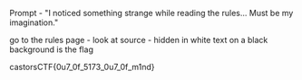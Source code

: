 Prompt - "I noticed something strange while reading the rules... Must be my imagination."

go to the rules page - look at source - hidden in white text on a black background is the flag

castorsCTF{0u7_0f_5173_0u7_0f_m1nd}
